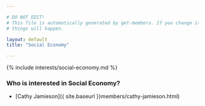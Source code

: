 ```yaml
---

# DO NOT EDIT!
# This file is automatically generated by get-members. If you change it, bad
# things will happen.

layout: default
title: "Social Economy"

---
```


{% include interests/social-economy.md %}

### Who is interested in Social Economy?


* [Cathy Jamieson]({ site.baseurl }}members/cathy-jamieson.html)
